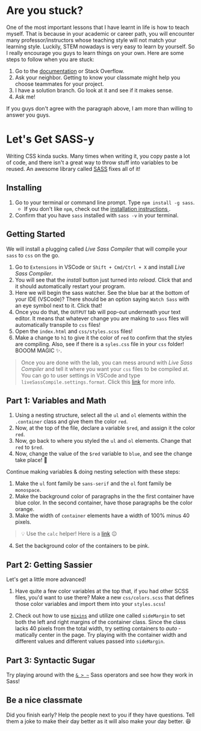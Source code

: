 # Are you stuck?

One of the most important lessons that I have learnt in life is how to teach myself. That is because in your academic or career path, you will encounter many professor/instructors whose teaching style will not match your learning style. Luckily, STEM nowadays is very easy to learn by yourself. So I really encourage you guys to learn things on your own. Here are some steps to follow when you are stuck:
  1. Go to the [documentation](http://sass-lang.com/documentation/file.SASS_REFERENCE.html) or Stack Overflow.
  2. Ask your neighbor. Getting to know your classmate might help you choose teammates for your project.
  3. I have a solution branch. Go look at it and see if it makes sense.
  4. Ask me!
  
If you guys don't agree with the paragraph above, I am more than willing to answer you guys.

# Let's Get SASS-y

Writing CSS kinda sucks. Many times when writing it, you copy paste a lot of code, and there isn't a great way to throw stuff into variables to be reused. An awesome library called [SASS](http://sass-lang.com/) fixes all of it!

## Installing

1. Go to your terminal or command line prompt. Type `npm install -g sass`.
    * If you don't like `npm`, check out the [installation instructions ](http://sass-lang.com/install).
2. Confirm that you have `sass` installed with `sass -v` in your terminal.

## Getting Started
We will install a plugging called *Live Sass Compiler* that will compile your `sass` to `css` on the go.
1. Go to `Extensions` in VSCode or `Shift + Cmd/Ctrl + X` and install *Live Sass Compiler*.
2. You will see that the *install* button just turned into *reload*. Click that and it should automatically restart your program.
3. Here we will begin the sass watcher. See the blue bar at the bottom of your IDE (VSCode)? There should be an option saying `Watch Sass` with an eye symbol next to it. Click that!
4. Once you do that, the `OUTPUT` tab will pop-out underneath your text editor. It means that whatever change you are making to `sass` files will automatically transpile to `css` files!
5. Open the `index.html` and `css/styles.scss` files!
6. Make a change to `h1` to give it the color of `red` to confirm that the styles are compiling. Also, see if there is a `syles.css` file in your `css` folder! BOOOM MAGIC :sparkles:.
  > Once you are done with the lab, you can mess around with *Live Sass Compiler* and tell it where you want your `css` files to be compiled at. You can go to user settings in VSCode and type `liveSassCompile.settings.format`. Click this [link](https://github.com/ritwickdey/vscode-live-sass-compiler/blob/master/docs/settings.md) for more info.

## Part 1: Variables and Math

1. Using a nesting structure, select all the `ul` and `ol` elements within the `.container` class and give them the color `red`.
2. Now, at the top of the file, declare a variable `$red`, and assign it the color `red`.
3. Now, go back to where you styled the `ul` and `ol` elements. Change that `red` to `$red`.
4. Now, change the value of the `$red` variable to `blue`, and see the change take place! :eyes:

Continue making variables & doing nesting selection with these steps:

1. Make the `ul` font family be `sans-serif` and the `ol` font family be `monospace`.
2. Make the background color of paragraphs in the the first container have blue color. In the second container, have those paragraphs be the color orange.
3. Make the width of `container` elements have a width of 100% minus 40 pixels.
> :bulb: Use the `calc` helper! Here is a [link](https://developer.mozilla.org/en-US/docs/Web/CSS/calc) :wink:
4. Set the background color of the containers to be pink.

## Part 2: Getting Sassier

Let's get a little more advanced!

1. Have quite a few color variables at the top that, if you had other SCSS files, you'd want to use there? Make a new `css/colors.scss` that defines those color variables and import them into your `styles.scss`!

2. Check out how to use [`mixins`](http://sass-lang.com/guide) and utilize one called `sideMargin` to set both the left and right margins of the container class. Since the class lacks 40 pixels from the total width, try setting containers to *auto* -matically center in the page. Try playing with the container width and different values and different values passed into `sideMargin`.

## Part 3: Syntactic Sugar
Try playing around with the [`& > ~`](https://css-tricks.com/the-sass-ampersand/) Sass operators and see how they work in Sass!

## Be a nice classmate

Did you finish early? Help the people next to you if they have questions. Tell them a joke to make their day better as it will also make your day better. :satisfied:
